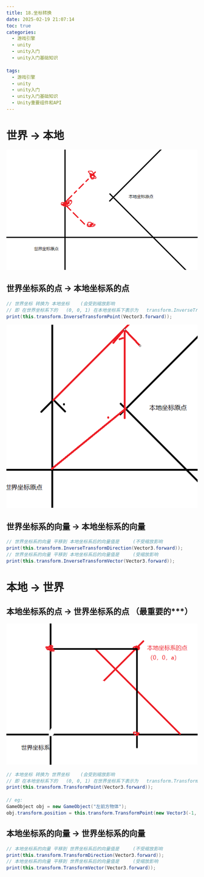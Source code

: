 ```yaml
---
title: 18.坐标转换
date: 2025-02-19 21:07:14
toc: true
categories:
  - 游戏引擎
  - unity
  - unity入门
  - unity入门基础知识

tags:
  - 游戏引擎
  - unity
  - unity入门
  - unity入门基础知识
  - Unity重要组件和API
---
```

# 世界 -> 本地
 ![](18.坐标转换/file-20250220093120768.png)
## 世界坐标系的点 -> 本地坐标系的点
```csharp
// 世界坐标 转换为 本地坐标    (会受到缩放影响
// 即 在世界坐标系下的   (0, 0, 1) 在本地坐标系下表示为   transform.InverseTransformPoint(Vector3.forward)
print(this.transform.InverseTransformPoint(Vector3.forward));
```

![](18.坐标转换/file-20250220093428982.png)

## 世界坐标系的向量 -> 本地坐标系的向量
```csharp
// 世界坐标系的向量 平移到 本地坐标系后的向量值是     (不受缩放影响
print(this.transform.InverseTransformDirection(Vector3.forward));
// 世界坐标系的向量 平移到 本地坐标系后的向量值是     (受缩放影响
print(this.transform.InverseTransformVector(Vector3.forward));
```

# 本地 -> 世界
## 本地坐标系的点 -> 世界坐标系的点   （最重要的***）
![](18.坐标转换/file-20250220094235927.png)
```csharp
// 本地坐标 转换为 世界坐标    (会受到缩放影响
// 即 在本地坐标系下的   (0, 0, 1) 在世界坐标系下表示为   transform.TransformPoint(Vector3.forward)
print(this.transform.TransformPoint(Vector3.forward));

// eg:
GameObject obj = new GameObject("左前方物体");
obj.transform.position = this.transform.TransformPoint(new Vector3(-1, 0, 1));  // 在本地坐标的左前方（-1,0,1）处创建物体   
```


## 本地坐标系的向量 -> 世界坐标系的向量
```csharp
// 本地坐标系的向量 平移到 世界坐标系后的向量值是     (不受缩放影响
print(this.transform.TransformDirection(Vector3.forward));
// 本地坐标系的向量 平移到 世界坐标系后的向量值是     (受缩放影响
print(this.transform.TransformVector(Vector3.forward));
```
